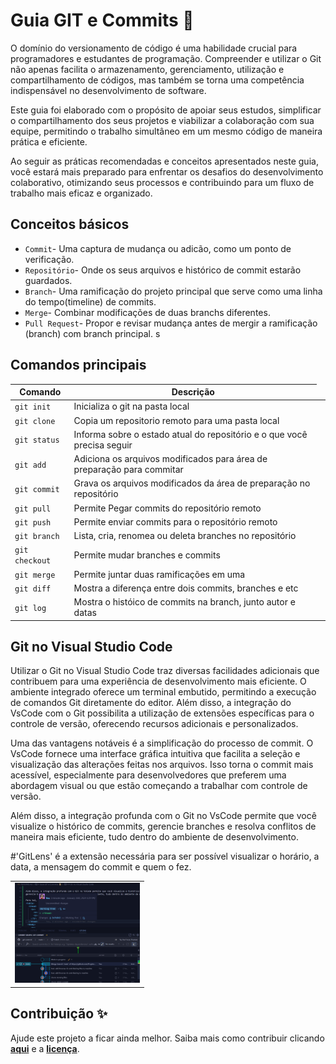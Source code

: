 # Guia GIT e Commits 📜

O domínio do versionamento de código é uma habilidade crucial para programadores e estudantes de programação. Compreender e utilizar o Git não apenas facilita o armazenamento, gerenciamento, utilização e compartilhamento de códigos, mas também se torna uma competência indispensável no desenvolvimento de software.

Este guia foi elaborado com o propósito de apoiar seus estudos, simplificar o compartilhamento dos seus projetos e viabilizar a colaboração com sua equipe, permitindo o trabalho simultâneo em um mesmo código de maneira prática e eficiente.

Ao seguir as práticas recomendadas e conceitos apresentados neste guia, você estará mais preparado para enfrentar os desafios do desenvolvimento colaborativo, otimizando seus processos e contribuindo para um fluxo de trabalho mais eficaz e organizado.


## Conceitos básicos

- `Commit`- Uma captura de mudança ou adicão, como um ponto de verificação.
- `Repositório`- Onde os seus arquivos e histórico de commit estarão guardados.
- `Branch`- Uma ramificação do projeto principal que serve como uma linha do tempo(timeline) de commits.
- `Merge`- Combinar modificações de duas branchs diferentes.
- `Pull Request`- Propor e revisar mudança antes de mergir a ramificação (branch) com branch principal.
s

## Comandos principais
<table>
  <thead>
    <tr>
      <th>Comando</th>
      <th>Descrição</th>
    </tr>
  </thead>
 <tbody>
    <tr>
      <td><code>git init</code></td>
      <td>Inicializa o git na pasta local</td>
      <td></td>
    </tr>
    <tr>
      <td><code>git clone</code></td>
      <td>Copia um repositorio remoto para uma pasta local</td>
      <td></td>
    </tr>
    <tr>
      <td><code>git status</code></td>
      <td>Informa sobre o estado atual do repositório e o que você precisa seguir</td>
      <td></td>
    </tr>
    <tr>
      <td> <code>git add</code></td>
      <td>Adiciona os arquivos modificados para área de preparação para commitar</td>
      <td></td>
    </tr>
    <tr>
      <td><code>git commit</code></td>
      <td>Grava os arquivos modificados da área de preparação no repositório</td>
      <td></td>
    </tr>
    <tr>
      <td><code>git pull</code></td>
      <td>Permite Pegar commits do repositório remoto</td>
      <td></td>
    </tr>
    <tr>
      <td><code>git push</code></td>
      <td>Permite enviar commits para o repositório remoto</td>
      <td></td>
    </tr><tr>
      <td><code>git branch</code></td>
      <td>Lista, cria, renomea ou deleta branches no repositório</td>
      <td></td>
    </tr>
    <tr>
      <td><code>git checkout</code></td>
      <td>Permite mudar branches e commits</td>
      <td></td>
    </tr><tr>
      <td><code>git merge</code></td>
      <td>Permite juntar duas ramificações em uma</td>
      <td></td>
    </tr>
    <tr>
      <td><code>git diff</code></td>
      <td>Mostra a diferença entre dois commits, branches e etc</td>
      <td></td>
    </tr><tr>
      <td><code>git log</code></td>
      <td>Mostra o históico de commits na branch, junto autor e datas</td>
      <td></td>
    </tr>

  </tbody>
</table>


## Git no Visual Studio Code
Utilizar o Git no Visual Studio Code traz diversas facilidades adicionais que contribuem para uma experiência de desenvolvimento mais eficiente. O ambiente integrado oferece um terminal embutido, permitindo a execução de comandos Git diretamente do editor. Além disso, a integração do VsCode com o Git possibilita a utilização de extensões específicas para o controle de versão, oferecendo recursos adicionais e personalizados.

Uma das vantagens notáveis é a simplificação do processo de commit. O VsCode fornece uma interface gráfica intuitiva que facilita a seleção e visualização das alterações feitas nos arquivos. Isso torna o commit mais acessível, especialmente para desenvolvedores que preferem uma abordagem visual ou que estão começando a trabalhar com controle de versão.

Além disso, a integração profunda com o Git no VsCode permite que você visualize o histórico de commits, gerencie branches e resolva conflitos de maneira mais eficiente, tudo dentro do ambiente de desenvolvimento.

#'GitLens' é a extensão necessária para ser possível visualizar o horário, a data, a mensagem do commit e quem o fez.

|       |
|-------|
| <img src="https://github.com/ProjetoHardTech/CommitMentor/blob/main/assets/gitlens_example.png" alt="GitLens" width="200"/> |


## Contribuição ✨

Ajude este projeto a ficar ainda melhor. Saiba mais como contribuir clicando **[aqui](https://github.com/ProjetoHardTech/CommitMentor/blob/main/CONTRIBUTING.md)** e a **[licença](https://github.com/ProjetoHardTech/CommitMentor/blob/main/LICENSE.md)**.